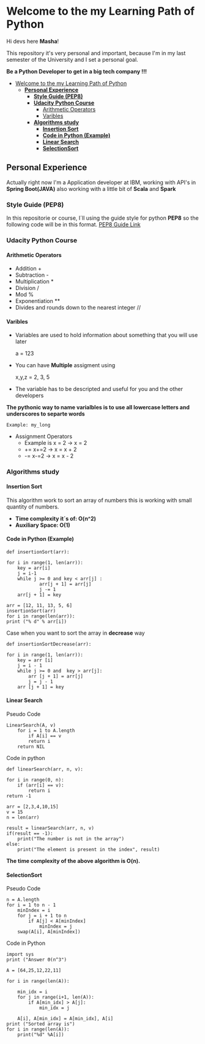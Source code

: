 # Welcome to the my Learning Path of Python

Hi devs here **Masha**!

This repository it's very personal and important, because I'm in my last semester of the University and I set a personal goal.

 **Be a Python Developer to get in a big tech company !!!**


- [Welcome to the my Learning Path of Python](#welcome-to-the-my-learning-path-of-python)
  - [**Personal Experience**](#personal-experience)
    - [**Style Guide (PEP8)**](#style-guide-pep8)
    - [**Udacity Python Course**](#udacity-python-course)
      - [Arithmetic Operators](#arithmetic-operators)
      - [Varibles](#varibles)
    - [**Algorithms study**](#algorithms-study)
      - [**Insertion Sort**](#insertion-sort)
      - [**Code in Python (Example)**](#code-in-python-example)
      - [**Linear Search**](#linear-search)
      - [**SelectionSort**](#selectionsort)
## **Personal Experience**

Actually right now I'm a Application developer at IBM, working with API's in **Spring Boot(JAVA)** also working with a little bit of **Scala** and **Spark**

### **Style Guide (PEP8)**

In this repositorie or course, I´ll using the guide style for python **PEP8** so the following code will be in this format.
[PEP8 Guide Link](https://www.python.org/dev/peps/pep-0008/)

### **Udacity Python Course**

#### Arithmetic Operators

- Addition +
- Subtraction -
- Multiplication *
- Division /
- Mod %
- Exponentiation **
- Divides and rounds down to the nearest integer //

#### Varibles 

- Variables are used to hold information about something that you will use later


    a = 123

- You can have **Multiple** assigment using 

    x,y,z = 2, 3, 5

- The variable has to be descripted and useful for you and the other developers

**The pythonic way to name varialbles is to use all lowercase letters and underscores to separte words**

    Example: my_long

- Assignment Operators
  - Example is x = 2 -> x = 2
  - += x+=2 -> x = x + 2
  - -= x-=2 -> x = x - 2

### **Algorithms study**

#### **Insertion Sort** 
This algorithm work to sort an array of numbers this is working with small quantity of numbers.
- **Time complexity it´s of: O(n^2)** 
- **Auxiliary Space: O(1)**

#### **Code in Python (Example)**
    def insertionSort(arr):

    for i in range(1, len(arr)):
        key = arr[i]
        j = i-1
        while j >= 0 and key < arr[j] :
                arr[j + 1] = arr[j]
                j -= 1
        arr[j + 1] = key

    arr = [12, 11, 13, 5, 6]
    insertionSort(arr)
    for i in range(len(arr)):
    print ("% d" % arr[i])

Case when you want to sort the array in **decrease** way 

    def insertionSortDecrease(arr):

    for i in range(1, len(arr)):
        key = arr [i]
        j = i - 1
        while j >= 0 and  key > arr[j]:
            arr [j + 1] = arr[j]
            j = j - 1 
        arr [j + 1] = key
#### **Linear Search**

Pseudo Code
    
    LinearSearch(A, v)
        for i = 1 to A.length
            if A[i] == v
            return i
        return NIL

Code in python 

    def linearSearch(arr, n, v):

    for i in range(0, n):
        if (arr[i] == v):
            return i 
    return -1

    arr = [2,3,4,10,15]
    v = 15
    n = len(arr)

    result = linearSearch(arr, n, v)
    if(result == -1):
        print("The number is not in the array")
    else:
        print("The element is present in the index", result)

**The time complexity of the above algorithm is O(n).**

#### **SelectionSort**

Pseudo Code

    n = A.length
    for i = 1 to n - 1
        minIndex = i
        for j = i + 1 to n
            if A[j] < A[minIndex]
                minIndex = j
        swap(A[i], A[minIndex])

Code in Python

    import sys
    print ("Answer Θ(n^3")

    A = [64,25,12,22,11]

    for i in range(len(A)):
        
        min_idx = i
        for j in range(i+1, len(A)):
            if A[min_idx] > A[j]:
                min_idx = j
                
        A[i], A[min_idx] = A[min_idx], A[i]
    print ("Sorted array is")
    for i in range(len(A)):
        print("%d" %A[i])





